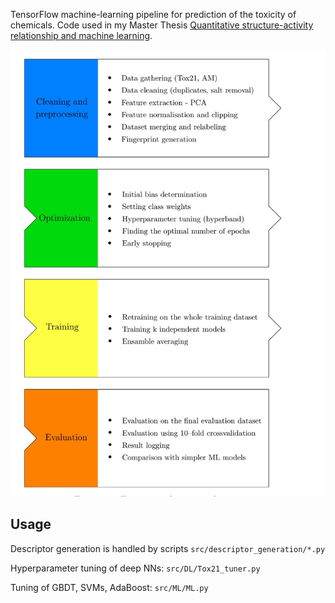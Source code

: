 TensorFlow machine-learning pipeline for prediction of the toxicity of chemicals. Code used in my Master Thesis [Quantitative structure-activity relationship and machine learning](https://dspace.cuni.cz/handle/20.500.11956/181235).

![Pipeline](./data/img/pipeline.jpg)

## Usage

Descriptor generation is handled by scripts `src/descriptor_generation/*.py`

Hyperparameter tuning of deep NNs: `src/DL/Tox21_tuner.py`

Tuning of GBDT, SVMs, AdaBoost: `src/ML/ML.py`
